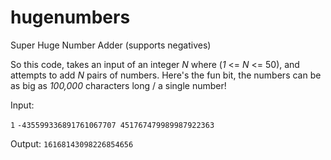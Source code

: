 # hugenumbers
Super Huge Number Adder (supports negatives)

So this code, takes an input of an integer *N* where (*1* <= *N* <= 50), and attempts to add *N* pairs of numbers. Here's the fun bit, the numbers can be as big as *100,000* characters long / a single number!

Input:

`
1
`
`
-435599336891761067707 451767479989987922363
`

Output:
`
16168143098226854656
`
